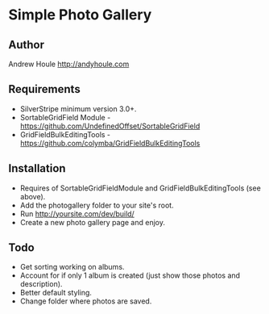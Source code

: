 Simple Photo Gallery
====================

## Author
Andrew Houle
http://andyhoule.com

## Requirements
* SilverStripe minimum version 3.0+.
* SortableGridField Module - https://github.com/UndefinedOffset/SortableGridField
* GridFieldBulkEditingTools - https://github.com/colymba/GridFieldBulkEditingTools

## Installation
* Requires of SortableGridFieldModule and GridFieldBulkEditingTools (see above).
* Add the photogallery folder to your site's root.
* Run http://yoursite.com/dev/build/
* Create a new photo gallery page and enjoy.

## Todo
* Get sorting working on albums.
* Account for if only 1 album is created (just show those photos and description).
* Better default styling.
* Change folder where photos are saved.


